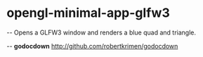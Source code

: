 # opengl-minimal-app-glfw3
--
Opens a GLFW3 window and renders a blue quad and triangle.

--
**godocdown** http://github.com/robertkrimen/godocdown
